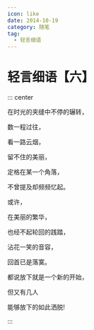 ```yaml
---
icon: like
date: 2014-10-19
category: 随笔
tag:
  - 轻言细语
---
```


# 轻言细语【六】

::: center

在时光的夹缝中不停的辗转，

数一程过往，

看一路云烟，

留不住的美丽，

定格在某一个角落，

不曾提及却频频忆起。

或许，

在美丽的繁华，

也经不起轮回的践踏，

沾花一笑的音容，

回首已是落寞。

都说放下就是一个新的开始，

但又有几人

能够放下的如此洒脱!

:::
